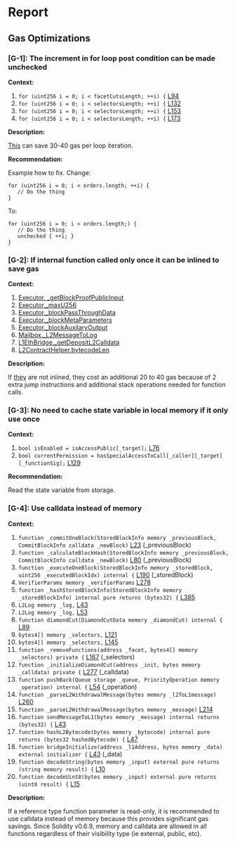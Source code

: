 # Report
## Gas Optimizations ##
### [G-1]: The increment in for loop post condition can be made unchecked
**Context:**

1. ```for (uint256 i = 0; i < facetCutsLength; ++i) {``` [L94](https://github.com/code-423n4/2022-10-zksync/blob/main/ethereum/contracts/zksync/libraries/Diamond.sol#L94) 
1. ```for (uint256 i = 0; i < selectorsLength; ++i) {``` [L132](https://github.com/code-423n4/2022-10-zksync/blob/main/ethereum/contracts/zksync/libraries/Diamond.sol#L132) 
1. ```for (uint256 i = 0; i < selectorsLength; ++i) {``` [L153](https://github.com/code-423n4/2022-10-zksync/blob/main/ethereum/contracts/zksync/libraries/Diamond.sol#L153) 
1. ```for (uint256 i = 0; i < selectorsLength; ++i) {``` [L173](https://github.com/code-423n4/2022-10-zksync/blob/main/ethereum/contracts/zksync/libraries/Diamond.sol#L173) 

**Description:**

[This](https://gist.github.com/hrkrshnn/ee8fabd532058307229d65dcd5836ddc#the-increment-in-for-loop-post-condition-can-be-made-unchecked) can save 30-40 gas per loop iteration.

**Recommendation:**

Example how to fix. Change:
```
for (uint256 i = 0; i < orders.length; ++i) {
   // Do the thing
}
```

To:
```
for (uint256 i = 0; i < orders.length;) {
   // Do the thing
   unchecked { ++i; }
}
```

### [G-2]: If internal function called only once it can be inlined to save gas
**Context:**

1. [Executor. _getBlockProofPublicInput](https://github.com/code-423n4/2022-10-zksync/blob/main/ethereum/contracts/zksync/facets/Executor.sol#L274) 
1. [Executor._maxU256](https://github.com/code-423n4/2022-10-zksync/blob/main/ethereum/contracts/zksync/facets/Executor.sol#L349) 
1. [Executor._blockPassThroughData](https://github.com/code-423n4/2022-10-zksync/blob/main/ethereum/contracts/zksync/facets/Executor.sol#L362) 
1. [Executor._blockMetaParameters](https://github.com/code-423n4/2022-10-zksync/blob/main/ethereum/contracts/zksync/facets/Executor.sol#L372) 
1. [Executor._blockAuxilaryOutput](https://github.com/code-423n4/2022-10-zksync/blob/main/ethereum/contracts/zksync/facets/Executor.sol#L376) 
1. [Mailbox._L2MessageToLog](https://github.com/code-423n4/2022-10-zksync/blob/main/ethereum/contracts/zksync/facets/Mailbox.sol#L75) 
1. [L1EthBridge._getDepositL2Calldata](https://github.com/code-423n4/2022-10-zksync/blob/main/ethereum/contracts/bridge/L1EthBridge.sol#L113) 
1. [L2ContractHelper.bytecodeLen](https://github.com/code-423n4/2022-10-zksync/blob/main/ethereum/contracts/common/L2ContractHelper.sol#L71)

**Description:**

If [they](https://blog.soliditylang.org/2021/03/02/saving-gas-with-simple-inliner/) are not inlined, they cost an additional 20 to 40 gas because of 2 extra jump instructions and additional stack operations needed for function calls.


### [G-3]: No need to cache state variable in local memory if it only use once
**Context:**

1. ```bool isEnabled = isAccessPublic[_target];``` [L76](https://github.com/code-423n4/2022-10-zksync/blob/main/ethereum/contracts/common/AllowList.sol#L76) 
1. ```bool currentPermission = hasSpecialAccessToCall[_caller][_target][_functionSig];``` [L129](https://github.com/code-423n4/2022-10-zksync/blob/main/ethereum/contracts/common/AllowList.sol#L129) 

**Recommendation:**

Read the state variable from storage.

### [G-4]: Use calldata instead of memory
**Context:**

1. ```function _commitOneBlock(StoredBlockInfo memory _previousBlock, CommitBlockInfo calldata _newBlock)``` [L23](https://github.com/code-423n4/2022-10-zksync/blob/main/ethereum/contracts/zksync/facets/Executor.sol#L23) (_previousBlock)
1. ```function _calculateBlockHash(StoredBlockInfo memory _previousBlock, CommitBlockInfo calldata _newBlock)``` [L80](https://github.com/code-423n4/2022-10-zksync/blob/main/ethereum/contracts/zksync/facets/Executor.sol#L80) (_previousBlock)
1. ```function _executeOneBlock(StoredBlockInfo memory _storedBlock, uint256 _executedBlockIdx) internal {``` [L190](https://github.com/code-423n4/2022-10-zksync/blob/main/ethereum/contracts/zksync/facets/Executor.sol#L190) (_storedBlock)
1. ```VerifierParams memory _verifierParams``` [L278](https://github.com/code-423n4/2022-10-zksync/blob/main/ethereum/contracts/zksync/facets/Executor.sol#L278) 
1. ```function _hashStoredBlockInfo(StoredBlockInfo memory _storedBlockInfo) internal pure returns (bytes32) {``` [L385](https://github.com/code-423n4/2022-10-zksync/blob/main/ethereum/contracts/zksync/facets/Executor.sol#L385) 
1. ```L2Log memory _log,``` [L43](https://github.com/code-423n4/2022-10-zksync/blob/main/ethereum/contracts/zksync/facets/Mailbox.sol#L43) 
1. ```L2Log memory _log,``` [L53](https://github.com/code-423n4/2022-10-zksync/blob/main/ethereum/contracts/zksync/facets/Mailbox.sol#L53) 
1. ```function diamondCut(DiamondCutData memory _diamondCut) internal {``` [L89](https://github.com/code-423n4/2022-10-zksync/blob/main/ethereum/contracts/zksync/libraries/Diamond.sol#L89) 
1. ```bytes4[] memory _selectors,``` [L121](https://github.com/code-423n4/2022-10-zksync/blob/main/ethereum/contracts/zksync/libraries/Diamond.sol#L121) 
1. ```bytes4[] memory _selectors,``` [L145](https://github.com/code-423n4/2022-10-zksync/blob/main/ethereum/contracts/zksync/libraries/Diamond.sol#L145) 
1. ```function _removeFunctions(address _facet, bytes4[] memory _selectors) private {``` [L167](https://github.com/code-423n4/2022-10-zksync/blob/main/ethereum/contracts/zksync/libraries/Diamond.sol#L167) (_selectors)
1. ```function _initializeDiamondCut(address _init, bytes memory _calldata) private {``` [L277](https://github.com/code-423n4/2022-10-zksync/blob/main/ethereum/contracts/zksync/libraries/Diamond.sol#L277) (_calldata)
1. ```function pushBack(Queue storage _queue, PriorityOperation memory _operation) internal {``` [L54](https://github.com/code-423n4/2022-10-zksync/blob/main/ethereum/contracts/zksync/libraries/PriorityQueue.sol#L54) (_operation)
1. ```function _parseL2WithdrawalMessage(bytes memory _l2ToL1message)``` [L260](https://github.com/code-423n4/2022-10-zksync/blob/main/ethereum/contracts/bridge/L1ERC20Bridge.sol#L260) 
1. ```function _parseL2WithdrawalMessage(bytes memory _message)``` [L214](https://github.com/code-423n4/2022-10-zksync/blob/main/ethereum/contracts/bridge/L1EthBridge.sol#L214) 
1. ```function sendMessageToL1(bytes memory _message) internal returns (bytes32) {``` [L43](https://github.com/code-423n4/2022-10-zksync/blob/main/ethereum/contracts/common/L2ContractHelper.sol#L43) 
1. ```function hashL2Bytecode(bytes memory _bytecode) internal pure returns (bytes32 hashedBytecode) {``` [L47](https://github.com/code-423n4/2022-10-zksync/blob/main/ethereum/contracts/common/L2ContractHelper.sol#L47) 
1. ```function bridgeInitialize(address _l1Address, bytes memory _data) external initializer {``` [L43](https://github.com/code-423n4/2022-10-zksync/blob/main/zksync/contracts/bridge/L2StandardERC20.sol#L43) (_data)
1. ```function decodeString(bytes memory _input) external pure returns (string memory result) {``` [L10](https://github.com/code-423n4/2022-10-zksync/blob/main/zksync/contracts/ExternalDecoder.sol#L10) 
1. ```function decodeUint8(bytes memory _input) external pure returns (uint8 result) {``` [L15](https://github.com/code-423n4/2022-10-zksync/blob/main/zksync/contracts/ExternalDecoder.sol#L15) 

**Description:**

If a reference type function parameter is read-only, it is recommended to use calldata instead of memory because this provides significant gas savings. Since Solidity v0.6.9, memory and calldata are allowed in all functions regardless of their visibility type (ie external, public, etc).
